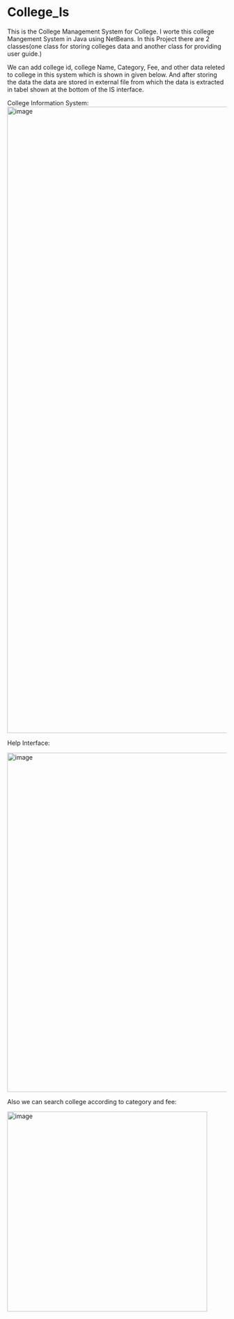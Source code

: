 # College_Is
This is the College Management System for College.
I worte this college Mangement System in Java using NetBeans. 
In this Project there are 2 classes(one class for storing colleges data and another class for providing user guide.)

We can add college id, college Name, Category, Fee, and other data releted to college in this system which is shown in given below. And after storing the data the data are stored in external file from which the data is extracted in tabel shown at the bottom of the IS interface.

College Information System:
<img width="1437" alt="image" src="https://user-images.githubusercontent.com/93597727/171433275-08148a02-73ca-4dfb-921a-de14c919e9f1.png">

Help Interface:

<img width="778" alt="image" src="https://user-images.githubusercontent.com/93597727/171433481-3720151a-2d9b-4210-b741-bc9f40dcc3eb.png">


Also we can search college according to category and fee:

<img width="459" alt="image" src="https://user-images.githubusercontent.com/93597727/171436304-4039b9d7-ea8a-47f0-9059-cacbe4f151bd.png">

